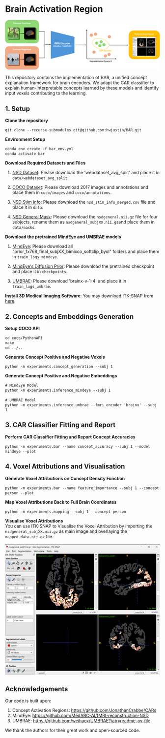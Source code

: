 # Brain Activation Region

![image](main_figure.png "Brain Activation Region")

This repository contains the implementation of BAR, a unified concept explanation framework for brain encoders. We adapt the CAR classifier to explain human-interpretable concepts learned by these models and identify input voxels contributing to the learning. 

## 1. Setup
**Clone the repository**
```shell
git clone --recurse-submodules git@github.com:hwjustin/BAR.git
```

**Environment Setup**

```shell
conda env create -f bar_env.yml
conda activate bar
```

**Download Required Datasets and Files**

1. [NSD Dataset](https://huggingface.co/datasets/pscotti/naturalscenesdataset/tree/main): Please download the 'webdataset_avg_split' and place it in `data/webdataset_avg_split`.

2. [COCO Dataset](https://cocodataset.org/#download): Please download 2017 images and annotations and place them in `coco/images` and `coco/annotations`.

3. [NSD Stim Info](https://natural-scenes-dataset.s3.amazonaws.com/index.html#nsddata/experiments/nsd/): Please download the `nsd_stim_info_merged.csv` file and place it in `data`.

4. [NSD General Mask](https://natural-scenes-dataset.s3.amazonaws.com/index.html#nsddata/ppdata/subj01/func1pt8mm/roi/): Please download the `nsdgeneral.nii.gz` file for four subjects, rename them as `nsdgeneral_subjXX.nii.gz`and place them in `data/masks`.

**Download the pretrained MindEye and UMBRAE models**

1. [MindEye](https://huggingface.co/datasets/pscotti/naturalscenesdataset/tree/main/mindeye_models): Please download all "prior_1x768_final_subjXX_bimixco_softclip_byol" folders and place them in `train_logs_mindeye`.

2. [MindEye's Diffusion Prior](https://huggingface.co/nousr/conditioned-prior/tree/main/vit-l-14/aesthetic): Please download the pretrained checkpoint and place it in `checkpoints`.

3. [UMBRAE](https://huggingface.co/datasets/weihaox/umbrae/tree/main/train_logs): Please download 'brainx-v-1-4' and place it in `train_logs_umbrae`.


**Install 3D Medical Imaging Software**: You may download ITK-SNAP from [here](http://www.itksnap.org/pmwiki/pmwiki.php).

## 2. Concepts and Embeddings Generation

**Setup COCO API**
```shell
cd coco/PythonAPI
make
cd ../..
```

**Generate Concept Positive and Negative Voxels**
```shell
python -m experiments.concept_generation --subj 1
```

**Generate Concept Positive and Negative Embeddings**
```shell
# MindEye Model
python -m experiments.inference_mindeye --subj 1

# UMBRAE Model
python -m experiments.inference_umbrae --fmri_encoder 'brainx' --subj 1
```

## 3. CAR Classifier Fitting and Report
**Perform CAR Classifier Fitting and Report Concept Accuracies**
```shell
python -m experiments.bar --name concept_accuracy --subj 1 --model mindeye --plot
```

## 4. Voxel Attributions and Visualisation
**Generate Voxel Attributions on Concept Density Function**
```shell
python -m experiments.bar --name feature_importance --subj 1 --concept person --plot
```

**Map Voxel Attributions Back to Full Brain Coordinates**
```shell
python -m experiments.mapping --subj 1 --concept person
```

**Visualise Voxel Attributions** \
You can use ITK-SNAP to Visualise the Voxel Attribution by importing the `nsdgeneral_subjXX.nii.gz` as main image and overlaying the `mapped_data.nii.gz` file. \
<br />
![image](itk_snap_example.png "ITK-SNAP Example")

## Acknowledgements

Our code is built upon:
1. Concept Activation Regions: https://github.com/JonathanCrabbe/CARs
2. MindEye: https://github.com/MedARC-AI/fMRI-reconstruction-NSD
3. UMBRAE: https://github.com/weihaox/UMBRAE?tab=readme-ov-file


We thank the authors for their great work and open-sourced code.
